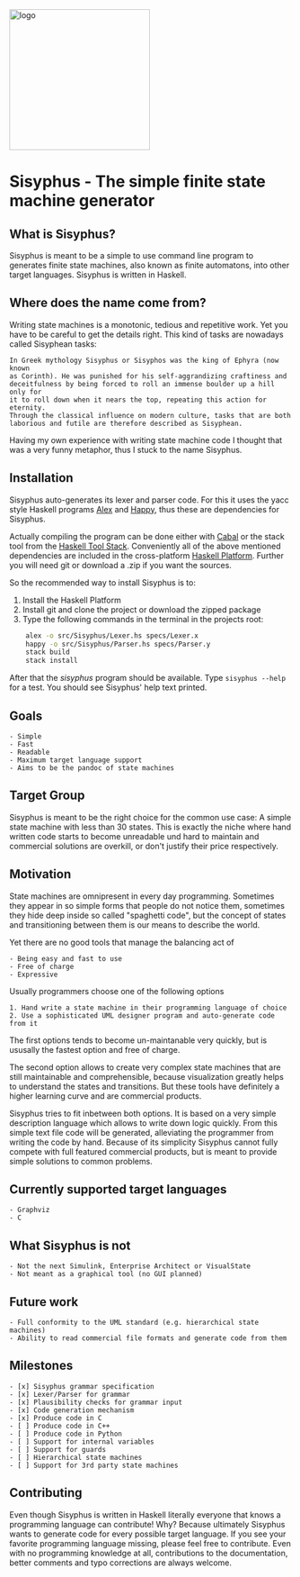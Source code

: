 <img src="http://tpleyer.de/Sisyphus_Logo.png" alt="logo" width="250px"/>

# Sisyphus - The simple finite state machine generator

## What is Sisyphus?

Sisyphus is meant to be a simple to use command line program to generates
finite state machines, also known as finite automatons, into other target
languages. Sisyphus is written in Haskell.

## Where does the name come from?

Writing state machines is a monotonic, tedious and repetitive work. Yet you
have to be careful to get the details right. This kind of tasks are nowadays
called Sisyphean tasks:

    In Greek mythology Sisyphus or Sisyphos was the king of Ephyra (now known
    as Corinth). He was punished for his self-aggrandizing craftiness and
    deceitfulness by being forced to roll an immense boulder up a hill only for
    it to roll down when it nears the top, repeating this action for eternity.
    Through the classical influence on modern culture, tasks that are both
    laborious and futile are therefore described as Sisyphean.

Having my own experience with writing state machine code I thought that was a
very funny metaphor, thus I stuck to the name Sisyphus.

## Installation

Sisyphus auto-generates its lexer and parser code. For this it uses the yacc
style Haskell programs [Alex](https://www.haskell.org/alex/) and
[Happy](https://www.haskell.org/happy/), thus these are dependencies for
Sisyphus.

Actually compiling the program can be done either with
[Cabal](https://www.haskell.org/cabal/) or the stack tool from the
[Haskell Tool Stack](https://docs.haskellstack.org/en/stable/README/).
Conveniently all of the above mentioned dependencies are included in the
cross-platform
[Haskell Platform](https://docs.haskellstack.org/en/stable/README/). Further
you will need git or download a .zip if you want the sources.

So the recommended way to install Sisyphus is to:

1. Install the Haskell Platform
2. Install git and clone the project or download the zipped package
3. Type the following commands in the terminal in the projects root:

```bash
    alex -o src/Sisyphus/Lexer.hs specs/Lexer.x
    happy -o src/Sisyphus/Parser.hs specs/Parser.y
    stack build
    stack install
```

After that the *sisyphus* program should be available. Type `sisyphus --help`
for a test. You should see Sisyphus' help text printed.

## Goals

    - Simple
    - Fast
    - Readable
    - Maximum target language support
    - Aims to be the pandoc of state machines

## Target Group

Sisyphus is meant to be the right choice for the common use case: A simple state
machine with less than 30 states. This is exactly the niche where hand written
code starts to become unreadable und hard to maintain and commercial solutions
are overkill, or don't justify their price respectively.

## Motivation

State machines are omnipresent in every day programming. Sometimes they
appear in so simple forms that people do not notice them, sometimes they hide
deep inside so called "spaghetti code", but the concept of states and
transitioning between them is our means to describe the world.

Yet there are no good tools that manage the balancing act of

    - Being easy and fast to use
    - Free of charge
    - Expressive

Usually programmers choose one of the following options

    1. Hand write a state machine in their programming language of choice
    2. Use a sophisticated UML designer program and auto-generate code from it

The first options tends to become un-maintanable very quickly, but is ususally
the fastest option and free of charge.

The second option allows to create very complex state machines that are still
maintainable and comprehensible, because visualization greatly helps to
understand the states and transitions. But these tools have definitely a higher
learning curve and are commercial products.

Sisyphus tries to fit inbetween both options. It is based on a very simple
description language which allows to write down logic quickly. From this simple
text file code will be generated, alleviating the programmer from writing the
code by hand. Because of its simplicity Sisyphus cannot fully compete with
full featured commercial products, but is meant to provide simple solutions to
common problems.

## Currently supported target languages

    - Graphviz
    - C

## What Sisyphus is not

    - Not the next Simulink, Enterprise Architect or VisualState
    - Not meant as a graphical tool (no GUI planned)

## Future work

    - Full conformity to the UML standard (e.g. hierarchical state machines)
    - Ability to read commercial file formats and generate code from them

## Milestones

    - [x] Sisyphus grammar specification
    - [x] Lexer/Parser for grammar
    - [x] Plausibility checks for grammar input
    - [x] Code generation mechanism
    - [x] Produce code in C
    - [ ] Produce code in C++
    - [ ] Produce code in Python
    - [ ] Support for internal variables
    - [ ] Support for guards
    - [ ] Hierarchical state machines
    - [ ] Support for 3rd party state machines

## Contributing

Even though Sisyphus is written in Haskell literally everyone that knows a
programming language can contribute! Why? Because ultimately Sisyphus wants
to generate code for every possible target language. If you see your favorite
programming language missing, please feel free to contribute. Even with no
programming knowledge at all, contributions to the documentation, better
comments and typo corrections are always welcome.
